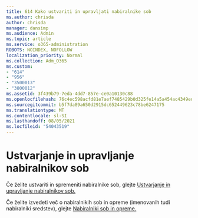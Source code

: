 ```yaml
---
title: 614 Kako ustvariti in upravljati nabiralnike sob
ms.author: chrisda
author: chrisda
manager: dansimp
ms.audience: Admin
ms.topic: article
ms.service: o365-administration
ROBOTS: NOINDEX, NOFOLLOW
localization_priority: Normal
ms.collection: Adm_O365
ms.custom:
- "614"
- "956"
- "3500013"
- "3800012"
ms.assetid: 3f439b79-7eda-4dd7-857e-ce0a10130c88
ms.openlocfilehash: 76c4ec598acfd81e7aef7485429b0d325fe14a5a454ac4349ed3c8f90f930a89
ms.sourcegitcommit: b5f7da89a650d2915dc652449623c78be6247175
ms.translationtype: MT
ms.contentlocale: sl-SI
ms.lasthandoff: 08/05/2021
ms.locfileid: "54043519"
---
```

# <a name="how-to-create-and-manage-room-mailboxes"></a>Ustvarjanje in upravljanje nabiralnikov sob

Če želite ustvariti in spremeniti nabiralnike sob, glejte [Ustvarjanje in upravljanje nabiralnikov sob.](https://technet.microsoft.com/library/jj215781.aspx)

Če želite izvedeti več o nabiralnikih sob in opreme (imenovanih tudi nabiralniki sredstev), glejte [Nabiralniki sob in opreme.](https://docs.microsoft.com/microsoft-365/admin/manage/room-and-equipment-mailboxes)
